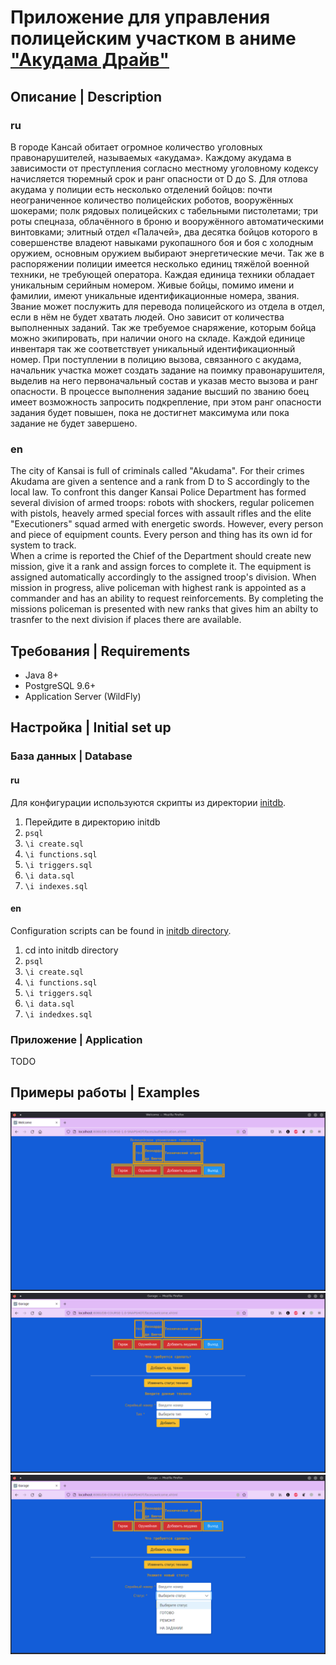 # Приложение для управления полицейским участком в аниме ["Акудама Драйв"](https://myanimelist.net/anime/41433/Akudama_Drive?q=akudama&cat=anime)
## Описание | Description
### ru
В городе Кансай обитает огромное количество уголовных правонарушителей, называемых «акудама». Каждому акудама в зависимости от преступления согласно местному уголовному кодексу начисляется тюремный срок и ранг опасности от D до S. Для отлова акудама у полиции есть несколько отделений бойцов: почти неограниченное количество полицейских роботов, вооружённых шокерами; полк рядовых полицейских с табельными пистолетами; три роты спецназа, облачённого в броню и вооружённого автоматическими винтовками; элитный отдел «Палачей», два десятка бойцов которого в совершенстве владеют навыками рукопашного боя и боя с холодным оружием, основным оружием выбирают энергетические мечи. Так же в распоряжении полиции имеется несколько единиц тяжёлой военной техники, не требующей оператора. Каждая единица техники обладает уникальным серийным номером. Живые бойцы, помимо имени и фамилии, имеют уникальные идентификационные номера, звания. Звание может послужить для перевода полицейского из отдела в отдел, если в нём не будет хватать людей. Оно зависит от количества выполненных заданий. Так же требуемое снаряжение, которым бойца можно экипировать, при наличии оного на складе. Каждой единице инвентаря так же соответствует уникальный идентификационный номер. При поступлении в полицию вызова, связанного с акудама, начальник участка может создать задание на поимку правонарушителя, выделив на него первоначальный состав и указав место вызова и ранг опасности. В процессе выполнения задание высший по званию боец имеет возможность запросить подкрепление, при этом ранг опасности задания будет повышен, пока не достигнет максимума или пока задание не будет завершено.
### en
The city of Kansai is full of criminals called "Akudama". For their crimes Akudama are given a sentence and a rank from D to S accordingly to the local law. To confront this danger Kansai Police Department has formed several division of armed troops: robots with shockers, regular policemen with pistols, heavely armed special forces with assault rifles and the elite "Executioners" squad armed with energetic swords. However, every person and piece of equipment counts. Every person and thing has its own id for system to track.  
When a crime is reported the Chief of the Department should create new mission, give it a rank and assign forces to complete it. The equipment is assigned automatically accordingly to the assigned troop's division. When mission in progress, alive policeman with highest rank is appointed as a commander and has an ability to request reinforcements.
By completing the missions policeman is presented with new ranks that gives him an abilty to trasnfer to the next division if places there are available.
## Требования | Requirements
- Java 8+
- PostgreSQL 9.6+
- Application Server (WildFly)
## Настройка | Initial set up
### База данных | Database
#### ru
Для конфигурации используются скрипты из директории [initdb](https://github.com/SuperJaremy/DB-COURSE/tree/master/initdb).  
1. Перейдите в директорию initdb
2. `psql`
3. `\i create.sql`
4. `\i functions.sql`
5. `\i triggers.sql`
6. `\i data.sql`
7. `\i indexes.sql`
#### en
Configuration scripts can be found in [initdb directory](https://github.com/SuperJaremy/DB-COURSE/tree/master/initdb).
1. cd into initdb directory
2. `psql`
3. `\i create.sql`
4. `\i functions.sql`
5. `\i triggers.sql`
6. `\i data.sql`
7. `\i indedxes.sql`
### Приложение | Application
TODO
## Примеры работы | Examples
![Example_1](https://github.com/SuperJaremy/DB-COURSE/blob/master/examples/Screenshot_20220124_023554.png)
![Example_3](https://github.com/SuperJaremy/DB-COURSE/blob/master/examples/Screenshot_20220124_030214.png)
![Example_4](https://github.com/SuperJaremy/DB-COURSE/blob/master/examples/Screenshot_20220124_030409.png)
